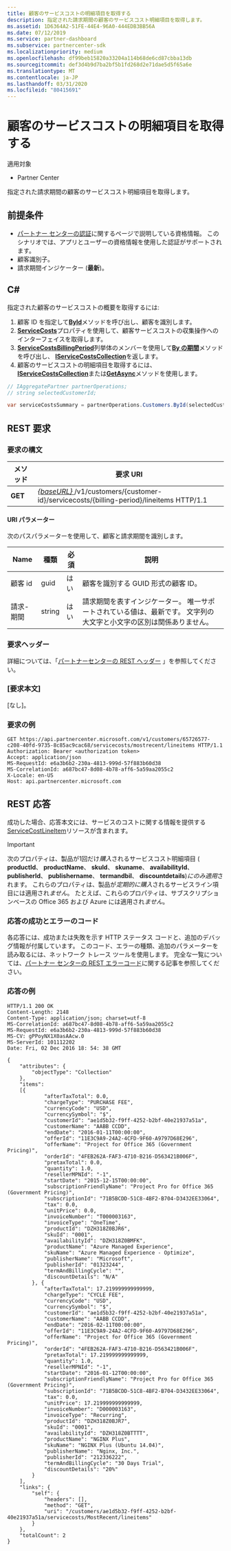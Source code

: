```yaml
---
title: 顧客のサービスコストの明細項目を取得する
description: 指定された請求期間の顧客のサービスコスト明細項目を取得します。
ms.assetid: 1D6364A2-51FE-44E4-96A0-444EDB3BB56A
ms.date: 07/12/2019
ms.service: partner-dashboard
ms.subservice: partnercenter-sdk
ms.localizationpriority: medium
ms.openlocfilehash: df99beb15820a33204a114b68de6cd87cbba13db
ms.sourcegitcommit: def3d4b9d7ba2bf5b1fd268d2e71dae5d5f65a6e
ms.translationtype: MT
ms.contentlocale: ja-JP
ms.lasthandoff: 03/31/2020
ms.locfileid: "80415691"
---
```

# <a name="get-a-customers-service-costs-line-items"></a>顧客のサービスコストの明細項目を取得する

適用対象

- Partner Center

指定された請求期間の顧客のサービスコスト明細項目を取得します。

## <a name="prerequisites"></a>前提条件

- [パートナー センターの認証](partner-center-authentication.md)に関するページで説明している資格情報。 このシナリオでは、アプリとユーザーの資格情報を使用した認証がサポートされます。
- 顧客識別子。
- 請求期間インジケーター (**最新**)。

## <a name="c"></a>C\#

指定された顧客のサービスコストの概要を取得するには:

1. 顧客 ID を指定して[**ById**](https://docs.microsoft.com/dotnet/api/microsoft.store.partnercenter.customers.icustomercollection.byid)メソッドを呼び出し、顧客を識別します。
2. [**ServiceCosts**](https://docs.microsoft.com/dotnet/api/microsoft.store.partnercenter.customers.icustomer.servicecosts)プロパティを使用して、顧客サービスコストの収集操作へのインターフェイスを取得します。
3. [**ServiceCostsBillingPeriod**](https://docs.microsoft.com/dotnet/api/microsoft.store.partnercenter.models.servicecosts.servicecostsbillingperiod)列挙体のメンバーを使用して[**By の期間**](https://docs.microsoft.com/dotnet/api/microsoft.store.partnercenter.customers.servicecosts.icustomerservicecostscollection.bybillingperiod)メソッドを呼び出し、 [**IServiceCostsCollection**](https://docs.microsoft.com/dotnet/api/microsoft.store.partnercenter.customers.servicecosts.iservicecostscollection)を返します。
4. 顧客のサービスコストの明細項目を取得するには、 [**IServiceCostsCollection**](https://docs.microsoft.com/dotnet/api/microsoft.store.partnercenter.customers.servicecosts.iservicecostlineitemscollection.get)または[**GetAsync**](https://docs.microsoft.com/dotnet/api/microsoft.store.partnercenter.customers.servicecosts.iservicecostlineitemscollection.getasync)メソッドを使用します。

``` csharp
// IAggregatePartner partnerOperations;
// string selectedCustomerId;

var serviceCostsSummary = partnerOperations.Customers.ById(selectedCustomerId).ServiceCosts.ByBillingPeriod(ServiceCostsBillingPeriod.MostRecent).LineItems.Get();
```

## <a name="rest-request"></a>REST 要求

### <a name="request-syntax"></a>要求の構文

| メソッド  | 要求 URI                                                                                                             |
|---------|-------------------------------------------------------------------------------------------------------------------------|
| **GET** | [ *{baseURL}* ](partner-center-rest-urls.md)/v1/customers/{customer-id}/servicecosts/{billing-period}/lineitems HTTP/1.1 |

#### <a name="uri-parameters"></a>URI パラメーター

次のパスパラメーターを使用して、顧客と請求期間を識別します。

| Name           | 種類   | 必須 | 説明                                                                                                                      |
|----------------|--------|----------|----------------------------------------------------------------------------------------------------------------------------------|
| 顧客 id    | guid   | はい      | 顧客を識別する GUID 形式の顧客 ID。                                                                       |
| 請求-期間 | string | はい      | 請求期間を表すインジケーター。 唯一サポートされている値は、最新です。 文字列の大文字と小文字の区別は関係ありません。 |

### <a name="request-headers"></a>要求ヘッダー

詳細については、「[パートナーセンターの REST ヘッダー](headers.md) 」を参照してください。

### <a name="request-body"></a>[要求本文]

[なし]。

### <a name="request-example"></a>要求の例

```http
GET https://api.partnercenter.microsoft.com/v1/customers/65726577-c208-40fd-9735-8c85ac9cac68/servicecosts/mostrecent/lineitems HTTP/1.1
Authorization: Bearer <authorization token>
Accept: application/json
MS-RequestId: e6a3b6b2-230a-4813-999d-57f883b60d38
MS-CorrelationId: a687bc47-8d08-4b78-aff6-5a59aa2055c2
X-Locale: en-US
Host: api.partnercenter.microsoft.com
```

## <a name="rest-response"></a>REST 応答

成功した場合、応答本文には、サービスのコストに関する情報を提供する[ServiceCostLineItem](service-costs-resources.md)リソースが含まれます。

> [!IMPORTANT]
> 次のプロパティは、製品が1回だけ*購入*されるサービスコスト明細項目 ( **productId**、 **productName**、 **skuId**、 **skuname**、 **availabilityId**、 **publisherId**、 **publishername**、 **termandbil**、 **discountdetails**)*にのみ適用*されます。 これらのプロパティは、製品が*定期的に購入*されるサービスライン項目には適用され*ません*。 たとえば、これらのプロパティは、サブスクリプションベースの Office 365 および Azure には適用され*ません*。

### <a name="response-success-and-error-codes"></a>応答の成功とエラーのコード

各応答には、成功または失敗を示す HTTP ステータス コードと、追加のデバッグ情報が付属しています。 このコード、エラーの種類、追加のパラメーターを読み取るには、ネットワーク トレース ツールを使用します。 完全な一覧については、[パートナー センターの REST エラーコード](error-codes.md)に関する記事を参照してください。

### <a name="response-example"></a>応答の例

```http
HTTP/1.1 200 OK
Content-Length: 2148
Content-Type: application/json; charset=utf-8
MS-CorrelationId: a687bc47-8d08-4b78-aff6-5a59aa2055c2
MS-RequestId: e6a3b6b2-230a-4813-999d-57f883b60d38
MS-CV: gPPoyNX1X0asAAcw.0
MS-ServerId: 101112202
Date: Fri, 02 Dec 2016 18: 54: 38 GMT

{
    "attributes": {
        "objectType": "Collection"
    },
    "items":
    [{
            "afterTaxTotal": 0.0,
            "chargeType": "PURCHASE FEE",
            "currencyCode": "USD",
            "currencySymbol": "$",
            "customerId": "ae1d5b32-f9ff-4252-b2bf-40e21937a51a",
            "customerName": "AABB CCDD",
            "endDate": "2016-01-11T00:00:00",
            "offerId": "11E3C9A9-24A2-4CFD-9F60-A9797D68E296",
            "offerName": "Project for Office 365 (Government Pricing)",
            "orderId": "4FEB262A-FAF3-4710-B216-D563421B006F",
            "pretaxTotal": 0.0,
            "quantity": 1.0,
            "resellerMPNId": "-1",
            "startDate": "2015-12-15T00:00:00",
            "subscriptionFriendlyName": "Project Pro for Office 365 (Government Pricing)",
            "subscriptionId": "71B5BCDD-51C8-4BF2-B704-D3432EE33064",
            "tax": 0.0,
            "unitPrice": 0.0,
            "invoiceNumber": "T000003163",
            "invoiceType": "OneTime",
            "productId": "DZH318Z0BJR6",
            "skuId": "0001",
            "availabilityId": "DZH318Z0BMFK",
            "productName": "Azure Managed Experience",
            "skuName": "Azure Managed Experience - Optimize",
            "publisherName": "Microsoft",
            "publisherId": "01323244",
            "termAndBillingCycle": "",
            "discountDetails": "N/A"
        }, {
            "afterTaxTotal": 17.219999999999999,
            "chargeType": "CYCLE FEE",
            "currencyCode": "USD",
            "currencySymbol": "$",
            "customerId": "ae1d5b32-f9ff-4252-b2bf-40e21937a51a",
            "customerName": "AABB CCDD",
            "endDate": "2016-02-11T00:00:00",
            "offerId": "11E3C9A9-24A2-4CFD-9F60-A9797D68E296",
            "offerName": "Project for Office 365 (Government Pricing)",
            "orderId": "4FEB262A-FAF3-4710-B216-D563421B006F",
            "pretaxTotal": 17.219999999999999,
            "quantity": 1.0,
            "resellerMPNId": "-1",
            "startDate": "2016-01-12T00:00:00",
            "subscriptionFriendlyName": "Project Pro for Office 365 (Government Pricing)",
            "subscriptionId": "71B5BCDD-51C8-4BF2-B704-D3432EE33064",
            "tax": 0.0,
            "unitPrice": 17.219999999999999,
            "invoiceNumber": "D000003163",
            "invoiceType": "Recurring",
            "productId": "DZH318Z0BJR7",
            "skuId": "0001",
            "availabilityId": "DZH318Z0BTTTT",
            "productName": "NGINX Plus",
            "skuName": "NGINX Plus (Ubuntu 14.04)",
            "publisherName": "Nginx, Inc.",
            "publisherId": "212336222",
            "termAndBillingCycle": "30 Days Trial",
            "discountDetails": "20%"
        }
    ],
    "links": {
        "self": {
            "headers": [],
            "method": "GET",
            "uri": "/customers/ae1d5b32-f9ff-4252-b2bf-40e21937a51a/servicecosts/MostRecent/lineitems"
        }
    },
    "totalCount": 2
}
```
